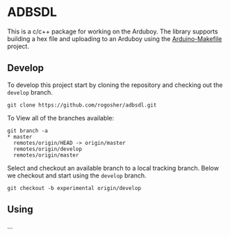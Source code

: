 # ADBSDL

This is a c/c++ package for working on the Arduboy. The library supports
building a hex file and uploading to an Arduboy using the
[Arduino-Makefile](https://github.com/sudar/Arduino-Makefile) project.

## Develop

To develop this project start by cloning the repository and checking out the `develop` branch.

~~~~~~~~~
git clone https://github.com/rogosher/adbsdl.git
~~~~~~~~~

To View all of the branches available:

~~~~~~~~~
git branch -a
* master
  remotes/origin/HEAD -> origin/master
  remotes/origin/develop
  remotes/origin/master
~~~~~~~~~

Select and checkout an available branch to a local tracking branch. Below we checkout and start using the `develop` branch.

~~~~~~~~~
git checkout -b experimental origin/develop
~~~~~~~~~

## Using

...
